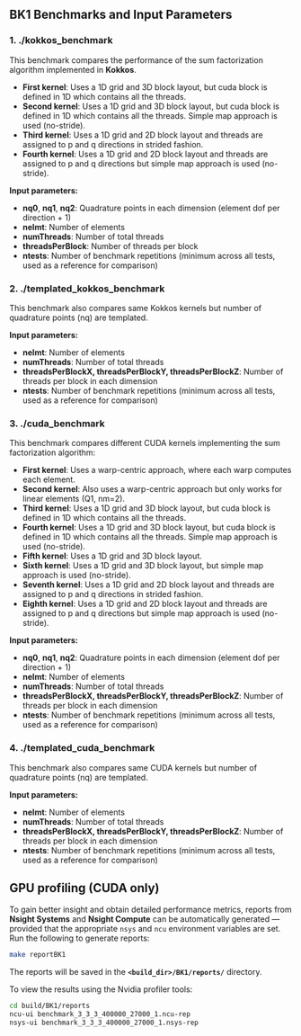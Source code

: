 ## BK1 Benchmarks and Input Parameters
### 1. **./kokkos_benchmark**

This benchmark compares the performance of the sum factorization algorithm implemented in **Kokkos**.

- **First kernel**: Uses a 1D grid and 3D block layout, but cuda block is defined in 1D which contains all the threads.
- **Second kernel**: Uses a 1D grid and 3D block layout, but cuda block is defined in 1D which contains all the threads. Simple map approach is used (no-stride).
- **Third kernel**: Uses a 1D grid and 2D block layout and threads are assigned to p and q directions in strided fashion. 
- **Fourth kernel**: Uses a 1D grid and 2D block layout and threads are assigned to p and q directions but simple map approach is used (no-stride). 

**Input parameters:**
- **nq0**, **nq1**, **nq2**: Quadrature points in each dimension (element dof per direction + 1)  
- **nelmt**: Number of elements  
- **numThreads**: Number of total threads 
- **threadsPerBlock**: Number of threads per block  
- **ntests**: Number of benchmark repetitions (minimum across all tests, used as a reference for comparison)

### 2. **./templated_kokkos_benchmark**

This benchmark also compares same Kokkos kernels but number of quadrature points (nq) are templated.

**Input parameters:**
- **nelmt**: Number of elements
- **numThreads**: Number of total threads
- **threadsPerBlockX, threadsPerBlockY, threadsPerBlockZ**: Number of threads per block in each dimension
- **ntests**: Number of benchmark repetitions (minimum across all tests, used as a reference for comparison)

### 3. **./cuda_benchmark**

This benchmark compares different CUDA kernels implementing the sum factorization algorithm:

- **First kernel**: Uses a warp-centric approach, where each warp computes each element.
- **Second kernel**: Also uses a warp-centric approach but only works for linear elements (Q1, nm=2).  
- **Third kernel**: Uses a 1D grid and 3D block layout, but cuda block is defined in 1D which contains all the threads.
- **Fourth kernel**: Uses a 1D grid and 3D block layout, but cuda block is defined in 1D which contains all the threads. Simple map approach is used (no-stride).
- **Fifth kernel**: Uses a 1D grid and 3D block layout.
- **Sixth kernel**: Uses a 1D grid and 3D block layout, but simple map approach is used (no-stride).
- **Seventh kernel**: Uses a 1D grid and 2D block layout and threads are assigned to p and q directions in strided fashion. 
- **Eighth kernel**: Uses a 1D grid and 2D block layout and threads are assigned to p and q directions but simple map approach is used (no-stride). 

**Input parameters:**
- **nq0**, **nq1**, **nq2**: Quadrature points in each dimension (element dof per direction + 1)
- **nelmt**: Number of elements
- **numThreads**: Number of total threads
- **threadsPerBlockX, threadsPerBlockY, threadsPerBlockZ**: Number of threads per block in each dimension
- **ntests**: Number of benchmark repetitions (minimum across all tests, used as a reference for comparison)

### 4. **./templated_cuda_benchmark**

This benchmark also compares same CUDA kernels but number of quadrature points (nq) are templated.

**Input parameters:**
- **nelmt**: Number of elements
- **numThreads**: Number of total threads
- **threadsPerBlockX, threadsPerBlockY, threadsPerBlockZ**: Number of threads per block in each dimension
- **ntests**: Number of benchmark repetitions (minimum across all tests, used as a reference for comparison)


## GPU profiling (CUDA only)
To gain better insight and obtain detailed performance metrics, reports from **Nsight Systems** and **Nsight Compute** can be automatically generated — provided that the appropriate `nsys` and `ncu` environment variables are set. Run the following to generate reports:

```bash
make reportBK1
```
The reports will be saved in the **`<build_dir>/BK1/reports/`** directory.

To view the results using the Nvidia profiler tools:
```bash
cd build/BK1/reports
ncu-ui benchmark_3_3_3_400000_27000_1.ncu-rep
nsys-ui benchmark_3_3_3_400000_27000_1.nsys-rep